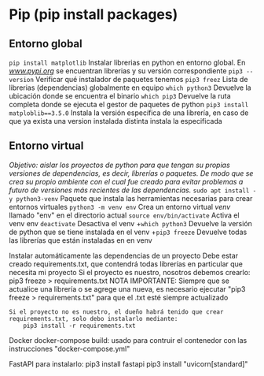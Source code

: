 # Pip (pip install packages)

## Entorno global
`pip install matplotlib`    Instalar librerias en python en entorno global. En _www.pypi.org_ se encuentran librerias y su versión correspondiente
`pip3 --version`    Verificar qué instalador de paquetes tenemos
`pip3 freez`    Lista de librerias (dependencias) globalmente en equipo
`which python3`  Devuelve la ubicación donde se encuentra el binario 
`which pip3`  Devuelve la ruta completa donde se ejecuta el gestor de paquetes de python
`pip3 install matploblib==3.5.0`  Instala la versión específica de una librería, en caso de que ya exista una version instalada distinta instala la especificada

## Entorno virtual
_Objetivo: aislar los proyectos de python para que tengan su propias versiones de dependencias, es decir, librerías o paquetes. De modo que se crea su propio ambiente con el cual fue creado para evitar problemas a futuro de versiones más recientes de las dependencias._
`sudo apt install -y python3-venv`  Paquete que instala las herramientas necesarias para crear entornos virtuales
`python3 -m venv env`  Crea un entorno virtual _venv_ llamado "env" en el directorio actual
`source env/bin/activate`  Activa el venv env
`deactivate`  Desactiva el venv
+`which python3`  Devuelve la versión de python que se tiene instalada en el venv
+`pip3 freeze`  Devuelve todas las librerías que están instaladas en en venv
	
Instalar automáticamente las dependencias de un proyecto
	Debe estar creado requirements.txt, que contendrá todas librerías en particular que necesita mi proyecto
	Si el proyecto es nuestro, nosotros debemos crearlo:
		pip3 freeze > requirements.txt
	NOTA IMPORTANTE: Siempre que se actualice una librería o se agrege una nueva, es necesario ejecutar "pip3 freeze > requirements.txt" para que el .txt esté siempre actualizado
	
	Si el proyecto no es nuestro, el dueño habrá tenido que crear requirements.txt, solo debo instalarlo mediante:
		pip3 install -r requirements.txt
		
Docker
	docker-compose build: usado para contruir el contenedor con las instrucciones "docker-compose.yml"
	
FastAPI
	para instalarlo:
		pip3 install fastapi
		pip3 install "uvicorn[standard]"


